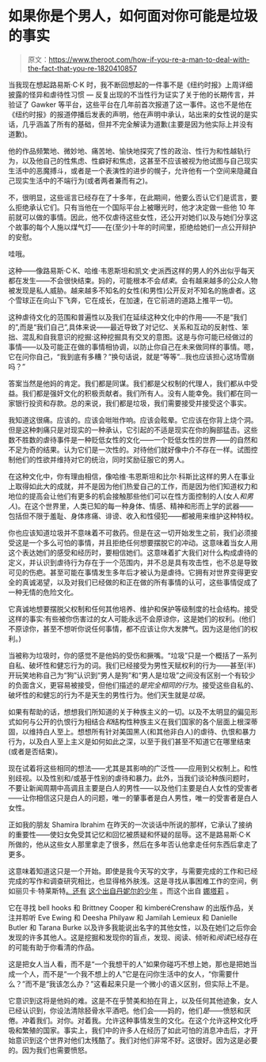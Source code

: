 # 如果你是个男人，如何面对你可能是垃圾的事实

> 原文：<https://www.theroot.com/how-if-you-re-a-man-to-deal-with-the-fact-that-you-re-1820410857>

当我现在想起路易斯·C·K 时，我不断回想起的一件事不是《纽约时报》上周详细披露的怪异和虐待性习惯 *—* 反复出现的不当性行为证实了关于他的长期传言，并验证了 Gawker 等平台，这些平台在几年前首次报道了这一事件。这也不是他在《纽约时报》的报道停播后发表的声明，他在声明中承认，站出来的女性说的是实话，几乎涵盖了所有的基础，但并不完全解读为道歉(主要是因为他实际上并没有道歉)。

他的作品频繁地、微妙地、痛苦地、愉快地探究了性的政治、性行为和性越轨行为，以及他自己的性焦虑、性癖好和焦虑，这甚至不应该被视为他试图与自己现实生活中的恶魔搏斗，或者是一个表演性的进步的幌子，允许他有一个空间来隐藏自己现实生活中的不端行为(或者两者兼而有之)。

不，很明显，这些谣言已经存在了十多年，在此期间，他要么否认它们是谎言，要么拒绝承认它们。只有当他在一个国际平台上被曝光时，他才决定做一些他 10 年前就可以做的事情。因此，他不仅虐待这些女性，还公开对她们以及与她们分享这个故事的每个人施以煤气灯——在(至少)十年的时间里，拒绝给她们一点公开辩护的安慰。

哇哦。

这种——像路易斯·C·K、哈维·韦恩斯坦和凯文·史派西这样的男人的外出似乎每天都在发生——不会很快结束。妈的，可能根本不会*结束*。会有越来越多的公众人物被发现是私人威胁。越来越多不知名的女性(和男性)公开反对不知名的施虐者。这个雪球正在向山下飞奔，它在成长，在加速，在它前进的道路上推平一切。

这种虐待文化的范围和普遍性以及我们在延续这种文化中的作用——不是“我们的”,而是“我们自己”,具体来说——最近导致了对记忆、关系和互动的反射性、笨拙、混乱和自我意识的挖掘:这种挖掘具有交叉的意图。这是与你可能已经做过的事情——以及可能正在做的事情相协调，以防止你自己在未来做同样的事情。嗯，它在问你自己，“我到底有多糟？”换句话说，就是“等等”...我也应该担心这场雪崩吗？”

答案当然是他妈的肯定。我们都是同谋。我们都是父权制的代理人，我们都从中受益。我们都是强奸文化的积极贡献者。我们所有人。没有人能幸免。我们都在同一家银行投资和存款。总的来说，我们都是垃圾，我们需要接受并接受这个事实。

我知道这很痛。应该的。应该会咝咝作响。应该会眩晕。它应该在你背上烧个洞。但是这种刺痛只是对现实的一种承认，它引起的不适是现实在你的胸部猛击。这些数不胜数的虐待事件是一种贬低女性的文化——一个贬低女性的世界——的自然和不足为奇的结果。认为它们是一次性的。对待他们就好像中介不存在一样。试图控制他们的性欲并维持对它的统治，同时奖励征服它的男人。

在这种文化中，你有理由相信，像哈维·韦恩斯坦和比尔·科斯比这样的男人在事业上取得如此大的成就，并不是因为他们热爱自己的工作，而是因为他们知道权力和地位的提高会让他们有更多的机会接触那些他们可以在性方面控制的人(女人*和男人*)。在这个世界里，人类已知的每一种身体、情感、精神和形而上学的武器——包括但不限于羞耻、身体疼痛、诽谤、收入和性侵犯——都被用来维护这种特权。

你也应该知道垃圾并不意味着不可救药。但是在这一切开始发生之前，我们必须接受这是一个多么可怕的事情，并且拒绝任何想要摆脱它的冲动。这意味着当女人用这个表达她们的感受和经历时，要相信她们。这意味着扩大我们对什么构成虐待的定义，并认识到虐待行为存在于一个范围内，并不总是具有攻击性，也不总是导致可见的伤疤。甚至可能在事情发生多年后才被认为是虐待。它拥有对世界变得更安全的真诚渴望，以及对我们已经做的和正在做的所有事情的认可，这些事情促成了一种无情的危险文化。

它真诚地想要摆脱父权制和任何其他培养、维护和保护等级制度的社会结构。接受这样的事实:有些被你伤害过的女人可能永远不会原谅你，这是她们的权利。(他们不原谅你，甚至不想听你说任何事情，都不应该让你大发脾气。因为这是他们的权利。)

当被称为垃圾时，你的感觉不是他妈的受伤和撅嘴。“垃圾”只是一个概括了一系列自私、破坏性和健忘行为的词。我们已经接受为男性天赋权利的行为——甚至(半)开玩笑地称自己为“狗”认识到“男人是狗”和“男人是垃圾”之间没有区别一个有较少的负面含义，更容易被接受，但他们描述的*是完全相同的行为*。接受这些自私的、破坏性的和健忘的行为不是天生的男性行为。他们天生就是*垃圾*。

如果有帮助的话，想想我们所知道的关于种族主义的一切。以及不太明显的偏见形式如何与公开的仇恨行为相结合*和*结构性种族主义在我们国家的各个层面上根深蒂固，以维持白人至上。想想所有针对美国黑人(和其他非白人)的虐待、仇恨和暴力行为，以及白人至上主义是如何如此之深，以至于我们甚至不知道它在哪里结束(或者是否结束)。

现在试着将这些相同的想法——尤其是其影响的广泛性——应用到父权制上。和性别歧视。以及性别和/或基于性别的虐待和暴力。此外，当我们谈论种族问题时，不要让新闻周期中高调且主要是白人的男性——以及他们主要是白人女性的受害者——让你相信这只是白人的问题，唯一的肇事者是白人男性，唯一的受害者是白人女性。

正如我的朋友 Shamira Ibrahim 在昨天的一次谈话中所说的那样，它承认了接纳的重要性——使妇女免受其记忆和回忆被质疑和怀疑的屈辱。这不是路易斯·C·K 所做的，他从这些女人那里拿走了很多，然后在多年否认他拿走任何东西后拿走了更多。

这意味着知道这只是一个开始。即使是我今天写的文字，与需要完成的工作和已经完成的写作和调查研究相比，也显得格外肤浅。这是寻找从事困难工作的空间，例如丽贝卡·特莱斯特[。还有](https://www.thecut.com/2017/11/rebecca-traister-on-the-post-weinstein-reckoning.html) [这个出自丹妮尔的少年](http://www.theroot.com/don-t-let-the-smile-fool-you-i-m-cringing-on-the-insid-1819987586#_ga=2.88005275.223067530.1510508888-2126368399.1503703021) 。而这个出自 [娜塔莉](https://verysmartbrothas.theroot.com/i-have-been-raped-by-far-nicer-men-than-you-1819412131#_ga=2.88005275.223067530.1510508888-2126368399.1503703021) 。

它在寻找 bell hooks 和 Brittney Cooper 和 kimberéCrenshaw 的出版作品，关注并聆听 Eve Ewing 和 Deesha Philyaw 和 Jamilah Lemieux 和 Danielle Butler 和 Tarana Burke 以及许多我能说出名字的其他女性，以及在她们之后你会发现的许多其他人。这是挖掘和发现你的盲点，发现、阅读、倾听和*阅读*已经存在的可能有助于你看清的作品。

这是把女人当人看，而不是“一个我想干的人”如果你碰巧不想上她，那也是把她当成一个人，而不是“一个我不想上的人”它是在问你生活中的女人，“你需要什么？”而不是“我该怎么办？”这看起来只是一个微小的语义区别，但实际上不是。

它意识到这将是他妈的难。这是不在乎赞美和拍在背上，以及任何其他迹象，女人已经认识到，你设法清除胫骨水平酒吧。他们会——妈的，他们*是*——愤怒和厌倦。冲着我们。对你。对着我。允许这种事情发生的文化。在这个允许这种文化呼吸和繁殖的国家。事实上，我们中的许多人在经历了如此可怕的消息冲击后，才开始意识到这个世界对他们太残酷了。我们对他们非常不好。这很好。因为这是必要的。因为我们也需要愤怒。